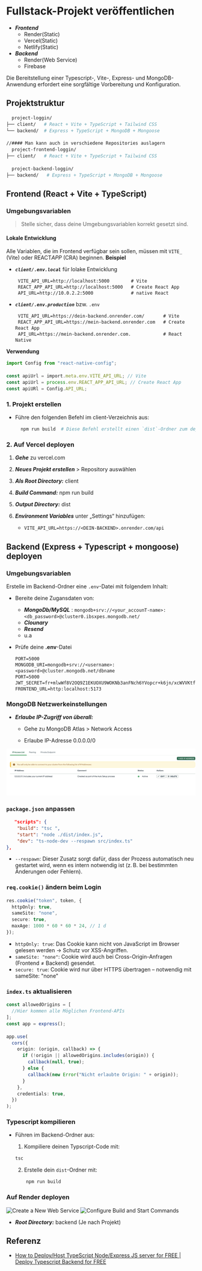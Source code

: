 # Fullstack-Projekt veröffentlichen

- **_Frontend_**
  - Render(Static)
  - Vercel(Static)
  - Netlify(Static)
- **_Backend_**
  - Render(Web Service)
  - Firebase

Die Bereitstellung einer Typescript-, Vite-, Express- und MongoDB-Anwendung erfordert eine sorgfältige Vorbereitung und Konfiguration.

## Projektstruktur

```bash
  project-loggin/
├── client/   # React + Vite + TypeScript + Tailwind CSS
└── backend/  # Express + TypeScript + MongoDB + Mongoose

//#### Man kann auch in verschiedene Repositories auslagern
  project-frontend-loggin/
├── client/   # React + Vite + TypeScript + Tailwind CSS

  project-backend-loggin/
├── backend/   # Express + TypeScript + MongoDB + Mongoose


```

## Frontend (React + Vite + TypeScript)

### Umgebungsvariablen

> Stelle sicher, dass deine Umgebungsvariablen korrekt gesetzt sind.

#### Lokale Entwicklung

Alle Variablen, die im Frontend verfügbar sein sollen, müssen mit `VITE_` (Vite) oder REACT*APP* (CRA) beginnen.
**Beispiel**

- **_`client/.env.local`_** für lolake Entwicklung

  ```tsx
   VITE_API_URL=http://localhost:5000        # Vite
   REACT_APP_API_URL=http://localhost:5000   # Create React App
   API_URL=http://10.0.2.2:5000              # native React

  ```

- **_`client/.env.production`_** bzw. `.env`

  ```tsx
   VITE_API_URL=https://dein-backend.onrender.com/       # Vite
   REACT_APP_API_URL=https://mein-backend.onrender.com   # Create React App
   API_URL=https://mein-backend.onrender.com.            # React Native

  ```

**Verwendung**

```ts
import Config from "react-native-config";

const apiUrl = import.meta.env.VITE_API_URL; // Vite
const apiUrl = process.env.REACT_APP_API_URL; // Create React App
const apiURl = Config.API_URL;
```

### 1. Projekt erstellen

- Führe den folgenden Befehl im client-Verzeichnis aus:

  ```bash
    npm run build  # Diese Befehl erstellt einen `dist`-Ordner zum deployen
  ```

### 2. Auf Vercel deployen

1. **_Gehe_** zu vercel.com

2. **_Neues Projekt erstellen_** > Repository auswählen

3. **_Als Root Directory:_** client

4. **_Build Command:_** npm run build

5. **_Output Directory:_** dist

6. **_Environment Variables_** unter „Settings“ hinzufügen:

   - `VITE_API_URL=https://<DEIN-BACKEND>.onrender.com/api`

## Backend (Express + Typescript + mongoose) deployen

### Umgebungsvariablen

Erstelle im Backend-Ordner eine `.env`-Datei mit folgendem Inhalt:

- Bereite deine Zugansdaten von:

  - **_MongoDb/MySQL_** : `mongodb+srv://<your_accounT-name>:<db_password>@cluster0.ibsxpes.mongodb.net/`
  - **_Clounary_**
  - **_Resend_**
  - u.a

- Prüfe deine **.env**-Datei

  ```env
  PORT=5000
  MONGODB_URI=mongodb+srv://<username>:<password>@cluster.mongodb.net/dbname
  PORT=5000
  JWT_SECRET=fr+mlwWf8V2OQ9Z1EKUOXU9WOKNb3anFNch6YVopcr+k6jn/xcWVVKtf4EPd7Gkg+1roFeK6rq3unsBJ+HRlw==
  FRONTEND_URL=http:localhost:5173

  ```

### MongoDB Netzwerkeinstellungen

- **_Erlaube IP-Zugriff von überall:_**

  - Gehe zu MongoDB Atlas > Network Access

  - Erlaube IP-Adresse 0.0.0.0/0

![Ip](./assesst/change_ip_mongoDB.png)

### `package.json` anpassen

```json
   "scripts": {
    "build": "tsc ",
    "start": "node ./dist/index.js",
    "dev": "ts-node-dev --respawn src/index.ts"
},
```

- `--respawn`:
  Dieser Zusatz sorgt dafür, dass der Prozess automatisch neu gestartet wird, wenn es intern notwendig ist (z. B. bei bestimmten Änderungen oder Fehlern).

### `req.cookie()` ändern beim Login

```ts
res.cookie("token", token, {
  httpOnly: true,
  sameSite: "none",
  secure: true,
  maxAge: 1000 * 60 * 60 * 24, // 1 d
});
```

- `httpOnly: true`: Das Cookie kann nicht von JavaScript im Browser gelesen werden → Schutz vor XSS-Angriffen.
- `sameSite: "none"`: Cookie wird auch bei Cross-Origin-Anfragen (Frontend ≠ Backend) gesendet.
- `secure: true`: Cookie wird nur über HTTPS übertragen – notwendig mit sameSite: "none"

### `index.ts` aktualisieren

```ts
const allowedOrigins = [
  //Hier kommen alle Möglichen Frontend-APIs
];
const app = express();

app.use(
  cors({
    origin: (origin, callback) => {
      if (!origin || allowedOrigins.includes(origin)) {
        callback(null, true);
      } else {
        callback(new Error("Nicht erlaubte Origin: " + origin));
      }
    },
    credentials: true,
  })
);
```

### Typescript kompilieren

- Führen im Backend-Ordner aus:

  1. Kompiliere deinen Typscript-Code mit:

  ```bash
  tsc
  ```

  2. Erstelle dein `dist`-Ordner mit:

  ```bash
      npm run build
  ```

### Auf Render deployen

![Create a New Web Service](https://media2.dev.to/dynamic/image/width=800%2Cheight=%2Cfit=scale-down%2Cgravity=auto%2Cformat=auto/https%3A%2F%2Fdev-to-uploads.s3.amazonaws.com%2Fuploads%2Farticles%2F40616yes9g8h2y1vkwwk.png)
![Configure Build and Start Commands](https://media2.dev.to/dynamic/image/width=800%2Cheight=%2Cfit=scale-down%2Cgravity=auto%2Cformat=auto/https%3A%2F%2Fdev-to-uploads.s3.amazonaws.com%2Fuploads%2Farticles%2Fx18i8piwjsaiv8wzsw5h.png)

- **_Root Directory:_** backend (Je nach Projekt)

## Referenz

- [How to Deploy/Host TypeScript Node/Express JS server for FREE | Deploy Typescript Backend for FREE](https://www.youtube.com/watch?v=gBsLVilQmKk)
